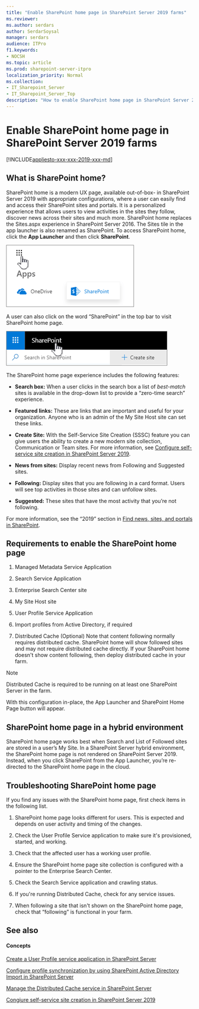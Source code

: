 ```yaml
---
title: "Enable SharePoint home page in SharePoint Server 2019 farms"
ms.reviewer: 
ms.author: serdars
author: SerdarSoysal
manager: serdars
audience: ITPro
f1.keywords:
- NOCSH
ms.topic: article
ms.prod: sharepoint-server-itpro
localization_priority: Normal
ms.collection:
- IT_Sharepoint_Server
- IT_Sharepoint_Server_Top
description: "How to enable SharePoint home page in SharePoint Server 2019 farms."
---
```


# Enable SharePoint home page in SharePoint Server 2019 farms

[!INCLUDE[appliesto-xxx-xxx-2019-xxx-md](../includes/appliesto-xxx-xxx-2019-xxx-md.md)]

## What is SharePoint home?
<a name="section1"> </a>

SharePoint home is a modern UX page, available out-of-box- in SharePoint Server 2019 with appropriate configurations, where a user can easily find and access their SharePoint sites and portals. It is a personalized experience that allows users to view activities in the sites they follow, discover news across their sites and much more. SharePoint home replaces the Sites.aspx experience in SharePoint Server 2016. The Sites tile in the app launcher is also renamed as SharePoint. To access SharePoint home, click the **App Launcher** and then click **SharePoint**.

![App Launcheer](../media/SP2019_App_launcher_2.png)

A user can also click on the word “SharePoint” in the top bar to visit SharePoint home page.

![Top Bar Launcher](../media/SP2019_TopBar_2.png)

The SharePoint home page experience includes the following features:

  - **Search box:** When a user clicks in the search box a list of *best-match* sites is available in the drop-down list to provide a &#8220;zero-time search&#8221; experience.

  - **Featured links:** These are links that are important and useful for your organization. Anyone who is an admin of the My Site Host site can set these links.

  - **Create Site:** With the Self-Service Site Creation (SSSC) feature you can give users the ability to create a new modern site collection, Communication or Team sites. For more information, see [Configure self-service site creation in SharePoint Server 2019](/SharePoint/sites/configure-self-service-site-creation-in-sharepoint-server-2019).

  - **News from sites:** Display recent news from Following and Suggested sites.

  - **Following:** Display sites that you are following in a card format. Users will see top activities in those sites and can unfollow sites.

  - **Suggested:** These sites that have the most activity that you’re not following.

For more information, see the &#8220;2019&#8221; section in [Find news, sites, and portals in SharePoint](https://support.office.com/article/6b85097a-87e0-4611-a29a-dfd49b1a1220).

## Requirements to enable the SharePoint home page
<a name="section2"> </a>

1. Managed Metadata Service Application

2. Search Service Application 

3. Enterprise Search Center site

4. My Site Host site

5. User Profile Service Application

6. Import profiles from Active Directory, if required

7. Distributed Cache (Optional) Note that content following normally requires distributed cache. SharePoint home will show followed sites and may not require distributed cache directly. If your SharePoint home doesn't show content following, then deploy distributed cache in your farm.

>[!NOTE]
> Distributed Cache is required to be running on at least one SharePoint Server in the farm.

With this configuration in-place, the App Launcher and SharePoint Home Page button will appear.

## SharePoint home page in a hybrid environment

SharePoint home page works best when Search and List of Followed sites are stored in a user’s My Site. In a SharePoint Server hybrid environment, the SharePoint home page is not rendered on SharePoint Server 2019. Instead, when you click SharePoint from the App Launcher, you’re re-directed to the SharePoint home page in the cloud.

## Troubleshooting SharePoint home page
<a name="section3"> </a>

If you find any issues with the SharePoint home page, first check items in the following list.

1. SharePoint home page looks different for users. This is expected and depends on user activity and timing of the changes.

2. Check the User Profile Service application to make sure it's provisioned, started, and working.

3. Check that the affected user has a working user profile.

4. Ensure the SharePoint home page site collection is configured with a pointer to the Enterprise Search Center.

5. Check the Search Service application and crawling status.

6. If you're running Distributed Cache, check for any service issues.

7. When following a site that isn't shown on the SharePoint home page, check that &#8220;following&#8221; is functional in your farm.

## See also

#### Concepts

[Create a User Profile service application in SharePoint Server](/SharePoint/install/create-a-user-profile-service-application)

[Configure profile synchronization by using SharePoint Active Directory Import in SharePoint Server](/sharepoint/administration/configure-profile-synchronization-by-using-sharepoint-active-directory-import)

[Manage the Distributed Cache service in SharePoint Server](/sharepoint/administration/manage-the-distributed-cache-service)

[Congiure self-service site creation in SharePoint Server 2019](/sharepoint/sites/configure-self-service-site-creation-in-sharepoint-server-2019)
